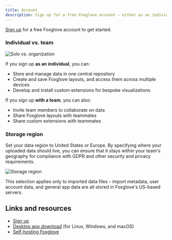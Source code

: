 ```yaml
---
title: Account
description: Sign up for a free Foxglove account – either as an individual or with a team.
---
```


[Sign up](https://app.foxglove.dev/signup) for a free Foxglove account to get started.

### Individual vs. team

![Solo vs. organization](/img/docs/introduction/solo-vs-organization.png)

If you sign up **as an individual**, you can:

- Store and manage data in one central repository
- Create and save Foxglove layouts, and access them across multiple devices
- Develop and install custom extensions for bespoke visualizations

If you sign up **with a team**, you can also:

- Invite team members to collaborate on data
- Share Foxglove layouts with teammates
- Share custom extensions with teammates

### Storage region

Set your data region to United States or Europe. By specifying where your uploaded data should live, you can ensure that it stays within your team's geography for compliance with GDPR and other security and privacy requirements.

![Storage region](/img/docs/introduction/storage-region.png)

This selection applies only to imported data files – import metadata, user account data, and general app data are all stored in Foxglove's US-based servers.

## Links and resources

- [Sign up](https://app.foxglove.dev/signup)
- [Desktop app download](https://foxglove.dev/download) (for Linux, Windows, and macOS)
- [Self-hosting Foxglove](/docs/primary-sites/introduction)
